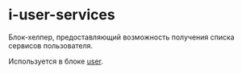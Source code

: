 # i-user-services

Блок-хелпер, предоставляющий возможность получения списка сервисов пользователя.

Используется в блоке [user](../user/user.md).
